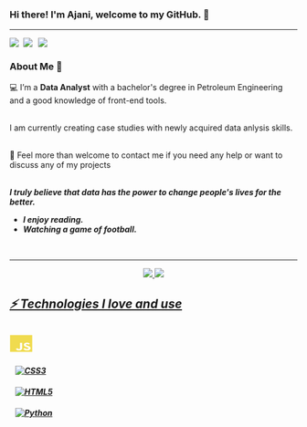### Hi there! I'm Ajani, welcome to my GitHub. 🌱

<hr />

<a href="www.linkedin.com/in/ajani-kehinde" target="_blank">
  <img align="left" width="24px" src="https://cdn.jsdelivr.net/npm/simple-icons@v3/icons/linkedin.svg"  />
</a>
<a href="ajanisubomi@gmail.com" target="_blank">
  <img align="left" width="26px" src="https://cdn.jsdelivr.net/npm/simple-icons@v3/icons/gmail.svg" />
</a>
<a href="https://mobile.twitter.com/ajk_szn" target="_blank" >
  <img align="left" width="26px" src="https://cdn.jsdelivr.net/npm/simple-icons@v3/icons/twitter.svg" />
</a>
<br/>

### About Me 🚀
💻 I’m a **Data Analyst** with a bachelor's degree in Petroleum Engineering and a good knowledge of front-end tools. </br> </br>

I am currently creating case studies with newly acquired data anlysis skills. </br> </br>


💬 Feel more than welcome to contact me if you need any help or want to discuss any of my projects </br></br>
   
 <b><i>I truly believe that data has the power to change people's lives for the better. 
 
  <ul>
    <li> I enjoy reading. </li>
    <li> Watching a game of football. </li>
  </ul>
  
<br/>
<hr />

<div align="center">
  <a href="https://github.com/AJANZ1">
  <img height="180em" src="https://github-readme-stats.vercel.app/api?username=AJANZ1&show_icons=true&theme=gradient&include_all_commits=true&count_private=true"/>
  <img height="180em" src="https://github-readme-stats.vercel.app/api/top-langs/?username=AJANZ1&layout=compact&langs_count=7&theme=gradient"/>
</div>

## ⚡ Technologies I love and use
  
<div style="display: inline_block"><br>
  <img align="center" alt="js" height="30" width="40" src="https://raw.githubusercontent.com/devicons/devicon/master/icons/javascript/javascript-plain.svg">
  
  <a href="https://www.w3schools.com/css/" target="_blank"><img style="margin: 10px" src="https://profilinator.rishav.dev/skills-assets/css3-original-wordmark.svg" alt="CSS3" height="30"  width ="40"/></a>  
<a href="https://en.wikipedia.org/wiki/HTML5" target="_blank"><img style="margin: 10px" src="https://profilinator.rishav.dev/skills-assets/html5-original-wordmark.svg" alt="HTML5" height="30" width="40" /></a>  
<a href="https://www.python.org/" target="_blank"><img style="margin: 10px" src="https://profilinator.rishav.dev/skills-assets/python-original.svg" alt="Python" height="30" width="40" /></a>                                                               
</div>
